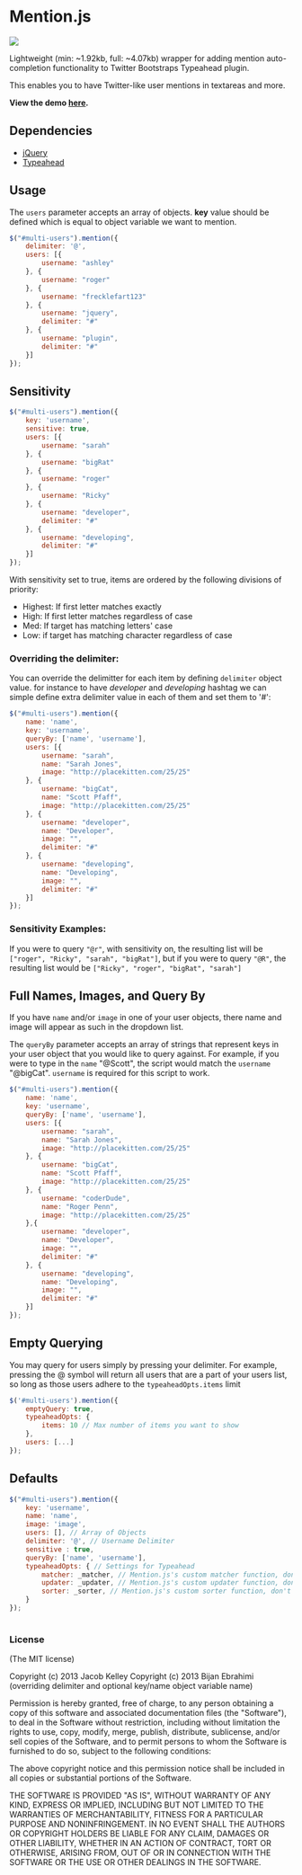 # Mention.js

<img src="http://i.imgur.com/pCvqL.png">

Lightweight (min: ~1.92kb, full: ~4.07kb) wrapper for adding mention auto-completion functionality to Twitter Bootstraps Typeahead plugin.

This enables you to have Twitter-like user mentions in textareas and more.

<b>View the demo <a href="http://jakiestfu.github.com/Mention.js/" target="_blank">here</a>.</b>

## Dependencies
* <a href="https://github.com/jquery/jquery" target="_blank">jQuery</a>
* <a href="https://github.com/twitter/bootstrap" target="_blank">Typeahead</a>

## Usage
The `users` parameter accepts an array of objects. **key** value should be defined which is equal to object variable we want to mention.

`````javascript
$("#multi-users").mention({
    delimiter: '@',
    users: [{
        username: "ashley"
    }, { 
        username: "roger"
    }, { 
        username: "frecklefart123"
    }, {
        username: "jquery",
        delimiter: "#"
    }, {
        username: "plugin",
        delimiter: "#"
    }]
});
`````

## Sensitivity
`````javascript
$("#multi-users").mention({
    key: 'username',
    sensitive: true,
    users: [{
        username: "sarah"
    }, { 
        username: "bigRat"
    }, { 
        username: "roger"
    }, { 
        username: "Ricky"
    }, { 
        username: "developer",
        delimiter: "#"
    }, { 
        username: "developing",
        delimiter: "#"
    }]
});
`````
With sensitivity set to true, items are ordered by the following divisions of priority:
* Highest: If first letter matches exactly
* High: If first letter matches regardless of case
* Med: If target has matching letters' case
* Low: if target has matching character regardless of case

### Overriding the delimiter:
You can override the delimitter for each item by defining `delimiter` object value. for instance to have *developer* and *developing* hashtag we can simple define extra delimiter value in each of them and set them to '#':

`````javascript
$("#multi-users").mention({
    name: 'name',
    key: 'username',
    queryBy: ['name', 'username'],
    users: [{
        username: "sarah",
        name: "Sarah Jones",
        image: "http://placekitten.com/25/25"
    }, { 
        username: "bigCat",
        name: "Scott Pfaff",
        image: "http://placekitten.com/25/25"
    }, { 
        username: "developer",
        name: "Developer",
        image: "",
        delimiter: "#"
    }, { 
        username: "developing",
        name: "Developing",
        image: "",
        delimiter: "#"
    }]
});
`````


### Sensitivity Examples:
If you were to query `"@r"`, with sensitivity on, the resulting list will be `["roger", "Ricky", "sarah", "bigRat"]`, but if you were to query `"@R"`, the resulting list would be `["Ricky", "roger", "bigRat", "sarah"]`


## Full Names, Images, and Query By
If you have `name` and/or `image` in one of your user objects, there name and image will appear as such in the dropdown list.

The `queryBy` parameter accepts an array of strings that represent keys in your user object that you would like to query against. For example, if you were to type in the `name` "@Scott", the script would match the `username` "@bigCat". `username` is required for this script to work.

`````javascript
$("#multi-users").mention({
    name: 'name',
    key: 'username',
    queryBy: ['name', 'username'],
    users: [{
        username: "sarah",
        name: "Sarah Jones",
        image: "http://placekitten.com/25/25"
    }, { 
        username: "bigCat",
        name: "Scott Pfaff",
        image: "http://placekitten.com/25/25"
    }, { 
        username: "coderDude",
        name: "Roger Penn",
        image: "http://placekitten.com/25/25"
    },{ 
        username: "developer",
        name: "Developer",
        image: "",
        delimiter: "#"
    }, { 
        username: "developing",
        name: "Developing",
        image: "",
        delimiter: "#"
    }]
});
`````

## Empty Querying
You may query for users simply by pressing your delimiter. For example, pressing the @ symbol will return all users that are a part of your users list, so long as those users adhere to the `typeaheadOpts.items` limit
```javascript
$('#multi-users').mention({
    emptyQuery: true,
    typeaheadOpts: {
        items: 10 // Max number of items you want to show
    },
    users: [...]
});
```


## Defaults
`````javascript
$("#multi-users").mention({
    key: 'username',
    name: 'name',
    image: 'image',
    users: [], // Array of Objects
    delimiter: '@', // Username Delimiter
    sensitive : true,
    queryBy: ['name', 'username'],
    typeaheadOpts: { // Settings for Typeahead
        matcher: _matcher, // Mention.js's custom matcher function, don't change
        updater: _updater, // Mention.js's custom updater function, don't change
        sorter: _sorter, // Mention.js's custom sorter function, don't change
    }
});
 
`````
 
### License

(The MIT license)

Copyright (c) 2013 Jacob Kelley
Copyright (c) 2013 Bijan Ebrahimi (overriding delimiter and optional key/name object variable name)

Permission is hereby granted, free of charge, to any person obtaining
a copy of this software and associated documentation files (the
"Software"), to deal in the Software without restriction, including
without limitation the rights to use, copy, modify, merge, publish,
distribute, sublicense, and/or sell copies of the Software, and to
permit persons to whom the Software is furnished to do so, subject to
the following conditions:

The above copyright notice and this permission notice shall be
included in all copies or substantial portions of the Software.

THE SOFTWARE IS PROVIDED "AS IS", WITHOUT WARRANTY OF ANY KIND,
EXPRESS OR IMPLIED, INCLUDING BUT NOT LIMITED TO THE WARRANTIES OF
MERCHANTABILITY, FITNESS FOR A PARTICULAR PURPOSE AND
NONINFRINGEMENT. IN NO EVENT SHALL THE AUTHORS OR COPYRIGHT HOLDERS BE
LIABLE FOR ANY CLAIM, DAMAGES OR OTHER LIABILITY, WHETHER IN AN ACTION
OF CONTRACT, TORT OR OTHERWISE, ARISING FROM, OUT OF OR IN CONNECTION
WITH THE SOFTWARE OR THE USE OR OTHER DEALINGS IN THE SOFTWARE.
